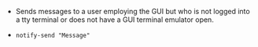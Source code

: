 - Sends messages to a user employing the GUI but who is not logged into a tty terminal or does not have a GUI terminal emulator open.

- `notify-send "Message"`

